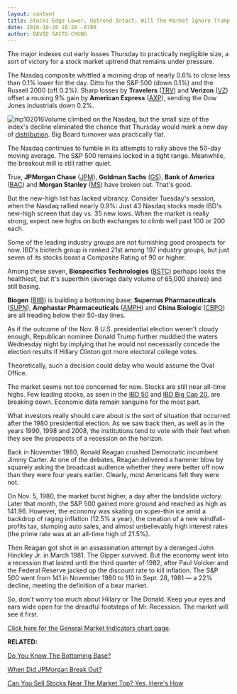 ```yaml
---
layout: content
title: Stocks Edge Lower, Uptrend Intact; Will The Market Ignore Trump's Tactics?
date: 2016-10-20 18:28 -0700
author: DAVID SAITO-CHUNG
---
```






The major indexes cut early losses Thursday to practically negligible size, a sort of victory for a stock market uptrend that remains under pressure.


The Nasdaq composite whittled a morning drop of nearly 0.6% to close less than 0.1% lower for the day. Ditto for the S&P 500 (down 0.1%) and the Russell 2000 (off 0.2%). Sharp losses by **Travelers** ([TRV](https://research.investors.com/quote.aspx?symbol=TRV)) and **Verizon** ([VZ](https://research.investors.com/quote.aspx?symbol=VZ)) offset a rousing 9% gain by **American Express** ([AXP](https://research.investors.com/quote.aspx?symbol=AXP)), sending the Dow Jones industrials down 0.2%.


![mp102016](https://www.investors.com/wp-content/uploads/2016/10/MP102016-217x300.png)Volume climbed on the Nasdaq, but the small size of the index's decline eliminated the chance that Thursday would mark a new day of [distribution](http://education.investors.com/lesson.aspx?id=735759&sourceid=735764). Big Board turnover was practically flat.


The Nasdaq continues to fumble in its attempts to rally above the 50-day moving average. The S&P 500 remains locked in a tight range. Meanwhile, the breakout mill is still rather quiet.


True, **JPMorgan Chase** ([JPM](https://research.investors.com/quote.aspx?symbol=JPM)), **Goldman Sachs** ([GS](https://research.investors.com/quote.aspx?symbol=GS)), **Bank of America** ([BAC](https://research.investors.com/quote.aspx?symbol=BAC)) and **Morgan Stanley** ([MS](https://research.investors.com/quote.aspx?symbol=MS)) have broken out. That's good.


But the new-high list has lacked vibrancy. Consider Tuesday's session, when the Nasdaq rallied nearly 0.9%: Just 43 Nasdaq stocks made IBD's new-high screen that day vs. 35 new lows. When the market is really strong, expect new highs on both exchanges to climb well past 100 or 200 each.


Some of the leading industry groups are not furnishing good prospects for now. IBD's biotech group is ranked 21st among 197 industry groups, but just seven of its stocks boast a Composite Rating of 90 or higher.


Among these seven, **Biospecifics Technologies** ([BSTC](https://research.investors.com/quote.aspx?symbol=BSTC)) perhaps looks the healthiest, but it's superthin (average daily volume of 65,000 shares) and still basing.


**Biogen** ([BIIB](https://research.investors.com/quote.aspx?symbol=BIIB)) is building a bottoming base; **Supernus Pharmaceuticals** ([SUPN](https://research.investors.com/quote.aspx?symbol=SUPN)), **Amphastar Pharmaceuticals** ([AMPH](https://research.investors.com/quote.aspx?symbol=AMPH)) and **China Biologic** ([CBPO](https://research.investors.com/quote.aspx?symbol=CBPO)) are all treading below their 50-day lines.



As if the outcome of the Nov. 8 U.S. presidential election weren't cloudy enough, Republican nominee Donald Trump further muddied the waters Wednesday night by implying that he would not necessarily concede the election results if Hillary Clinton got more electoral college votes.


Theoretically, such a decision could delay who would assume the Oval Office.


The market seems not too concerned for now. Stocks are still near all-time highs. Few leading stocks, as seen in the [IBD 50](http://research.investors.com/stock-lists/ibd-50/) and [IBD Big Cap 20](http://research.investors.com/stock-lists/big-cap-20/), are breaking down. Economic data remain sanguine for the most part.


What investors really should care about is the sort of situation that occurred after the 1980 presidential election. As we saw back then, as well as in the years 1990, 1998 and 2008, the institutions tend to vote with their feet when they see the prospects of a recession on the horizon.


Back in November 1980, Ronald Reagan crushed Democratic incumbent Jimmy Carter. At one of the debates, Reagan delivered a hammer blow by squarely asking the broadcast audience whether they were better off now than they were four years earlier. Clearly, most Americans felt they were not.


On Nov. 5, 1980, the market burst higher, a day after the landslide victory. Later that month, the S&P 500 gained more ground and reached as high as 141.96. However, the economy was skating on super-thin ice amid a backdrop of raging inflation (12.5% a year), the creation of a new windfall-profits tax, slumping auto sales, and almost unbelievably high interest rates (the prime rate was at an all-time high of 21.5%).


Then Reagan got shot in an assassination attempt by a deranged John Hinckley Jr. in March 1981. The Gipper survived. But the economy went into a recession that lasted until the third quarter of 1982, after Paul Volcker and the Federal Reserve jacked up the discount rate to kill inflation. The S&P 500 went from 141 in November 1980 to 110 in Sept. 28, 1981 — a 22% decline, meeting the definition of a bear market.


So, don't worry too much about Hillary or The Donald. Keep your eyes and ears wide open for the dreadful footsteps of Mr. Recession. The market will see it first.


[Click here for the General Market Indicators chart page](https://www.investors.com/wp-content/uploads/2016/10/IBD2110085502GMI.pdf).


**RELATED:**


[Do You Know The Bottoming Base?](https://www.investors.com/how-to-invest/investors-corner/investing-after-a-market-deep-freeze-how-to-spot-the-bottoming-base/)


[When Did JPMorgan Break Out?](https://www.investors.com/market-trend/the-big-picture/banking-stocks-put-on-running-cleats-reits-fade-as-major-indexes-rebound/)


[Can You Sell Stocks Near The Market Top? Yes, Here's How](https://www.investors.com/ibd-university/market-timing/market-tops/)




